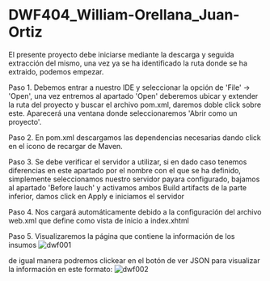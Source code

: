 # DWF404_William-Orellana_Juan-Ortiz

El presente proyecto debe iniciarse mediante la descarga y seguida extracción del mismo, 
una vez ya se ha identificado la ruta donde se ha extraido, podemos empezar.

Paso 1.
  Debemos entrar a nuestro IDE y seleccionar la opción de 'File' -> 'Open', una vez
  entremos al apartado 'Open' deberemos ubicar y extender la ruta del proyecto
  y buscar el archivo pom.xml, daremos doble click sobre este. 
  Aparecerá una ventana donde seleccionaremos 'Abrir como un proyecto'.

Paso 2.
  En pom.xml descargamos las dependencias necesarias dando click en el icono de recargar de Maven.

Paso 3.
  Se debe verificar el servidor a utilizar, si en dado caso tenemos diferencias en este apartado por 
  el nombre con el que se ha definido, simplemente seleccionamos nuestro servidor payara configurado, 
  bajamos al apartado 'Before lauch' y activamos ambos Build artifacts de la parte inferior, 
  damos click en Apply e iniciamos el servidor

Paso 4.
  Nos cargará automáticamente debido a la configuración del archivo web.xml que define como 
  vista de inicio a index.xhtml

Paso 5.
  Visualizaremos la página que contiene la información de los insumos
  ![dwf001](https://github.com/user-attachments/assets/a78ff8c8-06b4-4453-8fee-8b051c9b47c2) 

  de igual manera podremos clickear en el botón de ver JSON para visualizar la información en este formato:
  ![dwf002](https://github.com/user-attachments/assets/5a3177cc-a331-44c6-bb04-8a7b45d4ed6d) 

